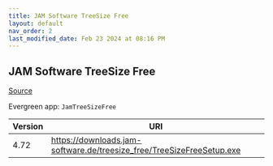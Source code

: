 ```yaml
---
title: JAM Software TreeSize Free
layout: default
nav_order: 2
last_modified_date: Feb 23 2024 at 08:16 PM
---
```


## JAM Software TreeSize Free

[Source](https://www.jam-software.com/treesize_free/)

Evergreen app: `JamTreeSizeFree`

| Version | URI                                                                   |
| ------- | --------------------------------------------------------------------- |
| 4.72    | https://downloads.jam-software.de/treesize_free/TreeSizeFreeSetup.exe |
